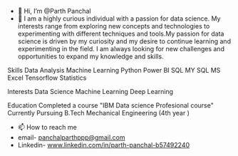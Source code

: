 - 👋 Hi, I’m @Parth Panchal
- 👀 I am a highly curious individual with a passion for data science. My interests range from exploring new concepts and technologies to experimenting with different techniques and tools.My passion for data science is driven by my curiosity and my desire to continue learning and experimenting in the field. I am always looking for new challenges and opportunities to expand my knowledge and skills.

Skills
Data Analysis
Machine Learning
Python
Power BI
SQL
MY SQL
MS Excel
Tensorflow
Statistics

Interests
Data Science
Machine Learning
Deep Learning

Education
Completed a course "IBM Data science Profesional course"
Currently Pursuing B.Tech Mechanical Engineering (4th year )

- 📫 How to reach me 
- email- panchalparthppp@gmail.com
- Linkedin- www.linkedin.com/in/parth-panchal-b57492240

<!---
Parth189p/Parth189p is a ✨ special ✨ repository because its `README.md` (this file) appears on your GitHub profile.
You can click the Preview link to take a look at your changes.
--->
